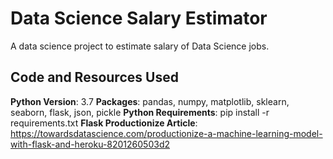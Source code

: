 # Data Science Salary Estimator
A data science project to estimate salary of Data Science jobs.

## Code and Resources Used
**Python Version**: 3.7
**Packages**: pandas, numpy, matplotlib, sklearn, seaborn, flask, json, pickle
**Python Requirements**: pip install -r requirements.txt
**Flask Productionize Article**: https://towardsdatascience.com/productionize-a-machine-learning-model-with-flask-and-heroku-8201260503d2


